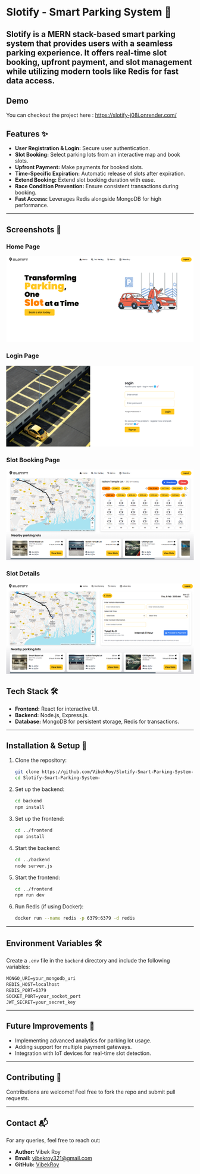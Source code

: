
# Slotify - Smart Parking System 🚗

Slotify is a MERN stack-based smart parking system that provides users with a seamless parking experience. It offers real-time slot booking, upfront payment, and slot management while utilizing modern tools like Redis for fast data access.
---

## Demo

You can checkout the project here : https://slotify-j08i.onrender.com/

## Features ✨

- **User Registration & Login:** Secure user authentication.
- **Slot Booking:** Select parking lots from an interactive map and book slots.
- **Upfront Payment:** Make payments for booked slots.
- **Time-Specific Expiration:** Automatic release of slots after expiration.
- **Extend Booking:** Extend slot booking duration with ease.
- **Race Condition Prevention:** Ensure consistent transactions during booking.
- **Fast Access:** Leverages Redis alongside MongoDB for high performance.

---

## Screenshots 🌟

### Home Page
![Home Page](./Screenshots/Dashboard.png)

### Login Page
![Login](./Screenshots/Login.png)

### Slot Booking Page
![Slot Booking Page](./Screenshots/Find%20Parking.png)

### Slot Details
![Payment Page](./Screenshots/Payment.png)

## Tech Stack 🛠️

- **Frontend:** React for interactive UI.
- **Backend:** Node.js, Express.js.
- **Database:** MongoDB for persistent storage, Redis for transactions.

---

## Installation & Setup 🚀

1. Clone the repository:
   ```bash
   git clone https://github.com/VibekRoy/Slotify-Smart-Parking-System-.git
   cd Slotify-Smart-Parking-System-
   ```

2. Set up the backend:
   ```bash
   cd backend
   npm install
   ```

3. Set up the frontend:
   ```bash
   cd ../frontend
   npm install
   ```

4. Start the backend:
   ```bash
   cd ../backend
   node server.js
   ```

5. Start the frontend:
   ```bash
   cd ../frontend
   npm run dev
   ```

6. Run Redis (if using Docker):
   ```bash
   docker run --name redis -p 6379:6379 -d redis
   ```

---

## Environment Variables 🛠️

Create a `.env` file in the `backend` directory and include the following variables:

```env
MONGO_URI=your_mongodb_uri
REDIS_HOST=localhost
REDIS_PORT=6379
SOCKET_PORT=your_socket_port
JWT_SECRET=your_secret_key
```

---



## Future Improvements 🚀

- Implementing advanced analytics for parking lot usage.
- Adding support for multiple payment gateways.
- Integration with IoT devices for real-time slot detection.

---

## Contributing 🤝

Contributions are welcome! Feel free to fork the repo and submit pull requests.  

---

## Contact 📬

For any queries, feel free to reach out:  
- **Author:** Vibek Roy  
- **Email:** vibekroy321@gmail.com
- **GitHub:** [VibekRoy](https://github.com/VibekRoy)
